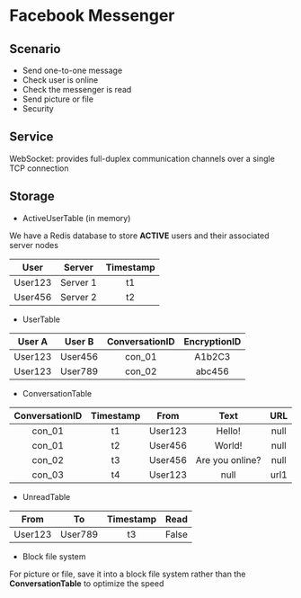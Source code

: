 # Facebook Messenger

## Scenario

* Send one-to-one message
* Check user is online
* Check the messenger is read
* Send picture or file
* Security

## Service

WebSocket: provides full-duplex communication channels over a single TCP connection

## Storage

* ActiveUserTable (in memory)

We have a Redis database to store __ACTIVE__ users and their associated server nodes

| User | Server | Timestamp |
| :----: | :----: | :----: |
| User123 | Server 1 | t1 |
| User456 | Server 2 | t2 |

* UserTable

| User A | User B | ConversationID | EncryptionID |
| :----: | :----: | :----: | :----: |
| User123 | User456 | con_01 | A1b2C3 |
| User123 | User789 | con_02 | abc456 |

* ConversationTable

| ConversationID | Timestamp | From | Text | URL |
| :---: | :---: | :---: | :---: | :---: |
| con_01 | t1 | User123 | Hello! | null |
| con_01 | t2 | User456 | World! | null |
| con_02 | t3 | User456 | Are you online? | null |
| con_03 | t4 | User123 | null | url1 |

* UnreadTable

| From | To | Timestamp | Read|
| :----: | :----: | :----: | :---: |
| User123 | User789 | t3 | False |

* Block file system

For picture or file, save it into a block file system rather than the __ConversationTable__ to optimize the speed
